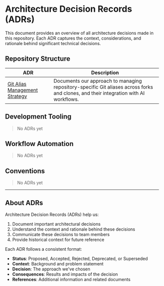 # Architecture Decision Records (ADRs)

This document provides an overview of all architecture decisions made in this repository. Each ADR captures the context, considerations, and rationale behind significant technical decisions.

## Repository Structure

| ADR | Description |
|-----|-------------|
| [Git Alias Management Strategy](repo/Git.AI.md) | Documents our approach to managing repository-specific Git aliases across forks and clones, and their integration with AI workflows. |

## Development Tooling

> No ADRs yet

## Workflow Automation

> No ADRs yet

## Conventions

> No ADRs yet

---

## About ADRs

Architecture Decision Records (ADRs) help us:

1. Document important architectural decisions
2. Understand the context and rationale behind these decisions
3. Communicate these decisions to team members
4. Provide historical context for future reference

Each ADR follows a consistent format:

- **Status**: Proposed, Accepted, Rejected, Deprecated, or Superseded
- **Context**: Background and problem statement
- **Decision**: The approach we've chosen
- **Consequences**: Results and impacts of the decision
- **References**: Additional information and related documents
